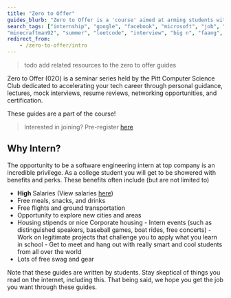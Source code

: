 ```yaml
---
title: "Zero to Offer"
guides_blurb: "Zero to Offer is a 'course' aimed at arming students with the knowledge and confidence they need to land the internships they want. It is created by students that have done internships across the industry. These are a collection of guides for that course!"
search_tags: ["internship", "google", "facebook", "microsoft", "job", "career", "money", "profressional", "airbnb", "uber",
"minecraftman92", "summer", "leetcode", "interview", "big n", "faang", "quant", "help", "how to get a job"]
redirect_from:
	- /zero-to-offer/intro
---
```


> todo add related resources to the zero to offer guides

Zero to Offer (02O) is a seminar series held by the Pitt Computer Science Club dedicated to accelerating your tech career through personal guidance, lectures, mock interviews, resume reviews, networking opportunities, and certification.

These guides are a part of the course!

> Interested in joining? Pre-register [here](https://forms.gle/mNx58EvtaVnWK1rL9)

## Why Intern?

The opportunity to be a software engineering intern at top company is an incredible privilege. As a college student you will get to be showered with benefits and perks. These benefits often include (but are not limited to)

- **High** Salaries (View salaries [here](https://www.levels.fyi/internships/))
- Free meals, snacks, and drinks
- Free flights and ground transportation
- Opportunity to explore new cities and areas
- Housing stipends or nice Corporate housing - Intern events (such as distinguished speakers, baseball games, boat rides, free concerts) - Work on legitimate projects that challenge you to apply what you learn in school - Get to meet and hang out with really smart and cool students from all over the world
- Lots of free swag and gear

<div class="text-orange-600 bg-orange-200 mb-4 p-4">
Note that these guides are written by students. Stay skeptical of things you read on the internet, including this. That being said, we hope you get the job you want through these guides.
</div>
